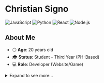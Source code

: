 # **Christian Signo**
![JavaScript](https://img.shields.io/badge/-JavaScript-ffb13b?logo=javascript)
![Python](https://img.shields.io/badge/-Python-3776ab?logo=python)
![React](https://img.shields.io/badge/React-Developer-61dafb)
![Node.js](https://img.shields.io/badge/-Node.js-339933?logo=node.js)

## About Me
- ⚪ **Age**: 20 years old
- 🎓 **Status**: Student - Third Year (PH-Based)
- 💻 **Role**: Developer (Website/Game)

<details>
  <summary> Expand to see more... </summary>

## Technologies & Tools I Work With

- JavaScript
- Python
- PHP
- C#
- Java
- C++
- TypeScript
- Kotlin
##
- Node.js
- Express.js
- REST APIs
- GraphQL
- MongoDB
- Flutter
- Unity (Game)
- Godot (Game)
- SQL (MySQL, PostgreSQL)
- Firebase
- JWT Authentication
- Docker
- Render
- AWS

## 🌱 Currently Learning
- Exploring **Machine Learning** with Python
- Building **Full-Stack Applications** with React and Node.js
- Current Project **School Capstone** with RESTful and Node.js using ExpressJS

</details>